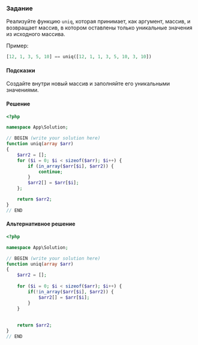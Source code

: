 ### Задание

Реализуйте функцию `uniq`, которая принимает, как аргумент, массив, и возвращает массив, в котором оставлены только уникальные значения из исходного массива.

Пример:

```php
[12, 1, 3, 5, 10] == uniq([12, 1, 1, 3, 5, 10, 3, 10])
```

#### Подсказки

Создайте внутри новый массив и заполняйте его уникальными значениями.

#### Решение

```php
<?php

namespace App\Solution;

// BEGIN (write your solution here)
function uniq(array $arr)
{
    $arr2 = [];
    for ($i = 0; $i < sizeof($arr); $i++) {
        if (in_array($arr[$i], $arr2)) {
            continue;
        }
        $arr2[] = $arr[$i];
    };

    return $arr2;
}
// END
```
#### Альтернативное решение

```php
<?php

namespace App\Solution;

// BEGIN (write your solution here)
function uniq(array $arr)
{
    $arr2 = [];
    
    for ($i = 0; $i < sizeof($arr); $i++) {
        if(!in_array($arr[$i], $arr2)) {
            $arr2[] = $arr[$i];
        }
    }
    
    
    return $arr2;
}
// END
```
